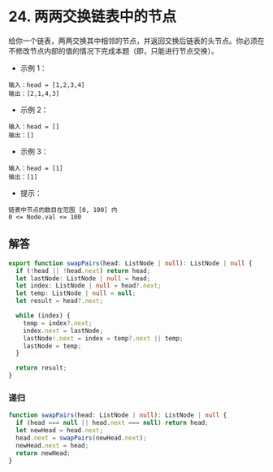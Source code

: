 # 24. 两两交换链表中的节点

给你一个链表，两两交换其中相邻的节点，并返回交换后链表的头节点。你必须在不修改节点内部的值的情况下完成本题（即，只能进行节点交换）。

- 示例 1：

```
输入：head = [1,2,3,4]
输出：[2,1,4,3]
```

- 示例 2：

```
输入：head = []
输出：[]
```

- 示例 3：

```
输入：head = [1]
输出：[1]
```

- 提示：

```
链表中节点的数目在范围 [0, 100] 内
0 <= Node.val <= 100
```

## 解答

```ts
export function swapPairs(head: ListNode | null): ListNode | null {
  if (!head || !head.next) return head;
  let lastNode: ListNode | null = head;
  let index: ListNode | null = head?.next;
  let temp: ListNode | null = null;
  let result = head?.next;

  while (index) {
    temp = index?.next;
    index.next = lastNode;
    lastNode!.next = index = temp?.next || temp;
    lastNode = temp;
  }

  return result;
}
```

### 递归

```ts
function swapPairs(head: ListNode | null): ListNode | null {
  if (head === null || head.next === null) return head;
  let newHead = head.next;
  head.next = swapPairs(newHead.next);
  newHead.next = head;
  return newHead;
}
```
